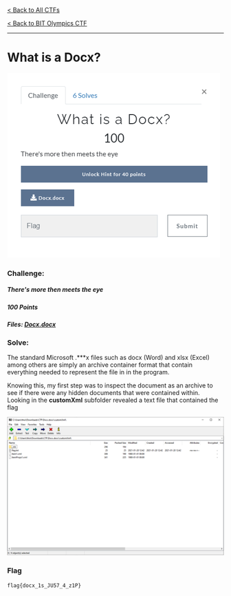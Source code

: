 [< Back to All CTFs](https://github.com/KrisLloyd/Python/tree/master/CTF#ctf-solves)

[< Back to BIT Olympics CTF](https://github.com/KrisLloyd/Python/tree/master/CTF#bit-olymipcs-march-2021)
***

# What is a Docx?

![Docx Challenge](Docx.PNG)

### Challenge:
##### There's more then meets the eye
##### 100 Points
##### Files: [Docx.docx](Docx.docx)

### Solve:

The standard Microsoft .\*\*\*x files such as docx (Word) and xlsx (Excel) among others are simply an archive container format that contain everything needed to represent the file in in the program.

Knowing this, my first step was to inspect the document as an archive to see if there were any hidden documents that were contained within. Looking in the **customXml** subfolder revealed a text file that contained the flag

![DocxFlag](DocxFlag.PNG)

### Flag
```
flag{docx_1s_JU57_4_z1P}
```
